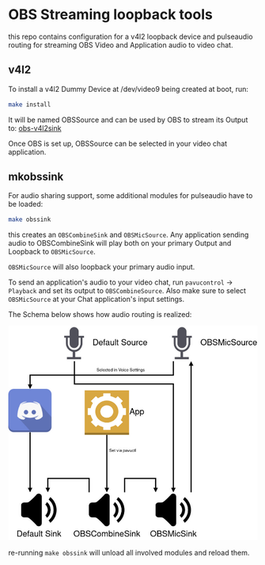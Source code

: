 # OBS Streaming loopback tools

this repo contains configuration for a v4l2 loopback device and pulseaudio routing for streaming
OBS Video and Application audio to video chat.

## v4l2
To install a v4l2 Dummy Device at /dev/video9 being created at boot, run:
```bash
make install
```
It will be named OBSSource and can be used by OBS to stream its Output to:
[obs-v4l2sink](https://github.com/CatxFish/obs-v4l2sink)

Once OBS is set up, OBSSource can be selected in your video chat application.

## mkobssink
For audio sharing support, some additional modules for pulseaudio have to be loaded:
```bash
make obssink
```
this creates an `OBSCombineSink` and `OBSMicSource`.
Any application sending audio to OBSCombineSink will play both on your primary Output and Loopback to
`OBSMicSource`.

`OBSMicSource` will also loopback your primary audio input.

To send an application's audio to your video chat,
run `pavucontrol` ->` Playback` and set its output to `OBSCombineSource`.
Also make sure to select `OBSMicSource` at your Chat application's input settings.

The Schema below shows how audio routing is realized:

![Audio Schema](audio_routing.jpg?raw=true "Audio Schema")

re-running `make obssink` will unload all involved modules and reload them.
